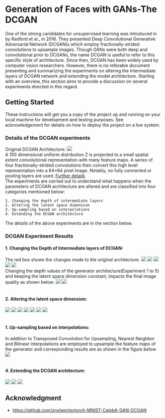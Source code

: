 # Generation of Faces with GANs-The DCGAN
One of the strong candidates for unsupervised learning was introduced in by Radford et al., in 2016. They presented Deep Convolutional Generative Adversarial Network (DCGAN)s which employ fractionally-strided convolutions to upsample images. Though GANs were both deep and convolutional prior to DCGANs, the name DCGAN is useful to refer to this specific style of architecture. Since then, DCGAN has been widely used by computer vision researchers. However, there is no referable document presenting and summarizing the experiments on altering the intermediate layers of DCGAN network and extending the model architecture. Starting with an overview, this section aims to provide a discussion on several experiments directed in this regard.
## Getting Started

These instructions will get you a copy of the project up and running on your local machine for development and testing purposes. See acknowledgement for details on how to deploy the project on a live system.

### Details of the DCGAN experiments
Original DCGAN Architecture:
![ ](https://github.com/AnushaManila/Master-Thesis/blob/master/05_Thesis_Slides/Slide23.jpg)</br>
A 100 dimensional uniform distribution Z is projected to a small spatial extent convolutional representation with many feature maps. A series of four fractionally-strided convolutions then convert this high level representation into a 64×64 pixel image. Notably, no fully connected or pooling layers are used. [Further details](http://bamos.github.io/2016/08/09/deep-completion/) </br>
The experiments are carried out to understand what happens when the parameters of DCGAN architecture are altered and are classified into four categories mentioned below:

```
1. Changing the depth of intermediate layers
2. Altering the latent space dimension
3. Up-sampling based on interpolations
4. Extending the DCGAN architecture
```
The details of the above experiments are in the section below.
### DCGAN Experiment Results

#### 1. Changing the Depth of Intermediate layers of DCGAN:
The red box shows the changes made to the original architecture.
![ ](https://github.com/AnushaManila/Master-Thesis/blob/master/05_Thesis_Slides/Slide24.jpg)
![ ](https://github.com/AnushaManila/Master-Thesis/blob/master/05_Thesis_Slides/Slide25.jpg)
![ ](https://github.com/AnushaManila/Master-Thesis/blob/master/05_Thesis_Slides/Slide26.jpg)
![ ](https://github.com/AnushaManila/Master-Thesis/blob/master/05_Thesis_Slides/Slide27.jpg)
![ ](https://github.com/AnushaManila/Master-Thesis/blob/master/05_Thesis_Slides/Slide28.jpg)</br>
Changing the depth values of the generator architecture(Experiment 1 to 5) and keeping the latent space dimension constant, impacts the final image quality as shown below:
![ ](https://github.com/AnushaManila/Master-Thesis/blob/master/05_Thesis_Slides/Slide29.jpg)
![ ](https://github.com/AnushaManila/Master-Thesis/blob/master/05_Thesis_Slides/Slide30.jpg)</br></br>
#### 2. Altering the latent space dimension:
![ ](https://github.com/AnushaManila/Master-Thesis/blob/master/05_Thesis_Slides/Slide31.jpg)
![ ](https://github.com/AnushaManila/Master-Thesis/blob/master/05_Thesis_Slides/Slide32.jpg)
![ ](https://github.com/AnushaManila/Master-Thesis/blob/master/05_Thesis_Slides/Slide33.jpg)
![ ](https://github.com/AnushaManila/Master-Thesis/blob/master/05_Thesis_Slides/Slide34.jpg)
![ ](https://github.com/AnushaManila/Master-Thesis/blob/master/05_Thesis_Slides/Slide35.jpg)
![ ](https://github.com/AnushaManila/Master-Thesis/blob/master/05_Thesis_Slides/Slide36.jpg)
![ ](https://github.com/AnushaManila/Master-Thesis/blob/master/05_Thesis_Slides/Slide37.jpg)
</br></br>
#### 1. Up-sampling based on interpolations:
In addition to Transposed Convolution for Upsampling, Nearest Neighbor and Bilinear interpolations are employed to upsample the feature maps of the generator and corresponding results are as shown in the figure below.
![ ](https://github.com/AnushaManila/Master-Thesis/blob/master/05_Thesis_Slides/Slide39.jpg)</br></br>
#### 4. Extending the DCGAN architecture:
![ ](https://github.com/AnushaManila/Master-Thesis/blob/master/05_Thesis_Slides/Slide40.jpg)
![ ](https://github.com/AnushaManila/Master-Thesis/blob/master/05_Thesis_Slides/Slide42.jpg)
![ ](https://github.com/AnushaManila/Master-Thesis/blob/master/05_Thesis_Slides/Slide44.jpg)
## Acknowledgment

* https://github.com/znxlwm/pytorch-MNIST-CelebA-GAN-DCGAN


